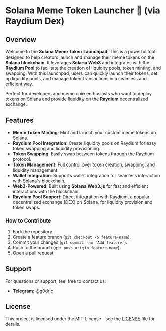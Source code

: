 

# Solana Meme Token Launcher 🚀 (via Raydium Dex)

## Overview

Welcome to the **Solana Meme Token Launchpad**! This is a powerful tool designed to help creators launch and manage their meme tokens on the **Solana blockchain**. It leverages **Solana Web3** and integrates with the **Raydium Pool** to facilitate the creation of liquidity pools, token minting, and swapping. With this launchpad, users can quickly launch their tokens, set up liquidity pools, and manage token transactions in a seamless and efficient way.

Perfect for developers and meme coin enthusiasts who want to deploy tokens on Solana and provide liquidity on the **Raydium** decentralized exchange.

## Features

- **Meme Token Minting**: Mint and launch your custom meme tokens on Solana.
- **Raydium Pool Integration**: Create liquidity pools on Raydium for easy token swapping and liquidity provisioning.
- **Token Swapping**: Easily swap between tokens through the Raydium protocol.
- **Token Management**: Full control over token creation, swapping, and liquidity management.
- **Wallet Integration**: Supports wallet integration for seamless interaction with Solana's blockchain.
- **Web3-Powered**: Built using **Solana Web3.js** for fast and efficient interactions with the blockchain.
- **Raydium Pool Support**: Direct integration with Raydium, a popular decentralized exchange (DEX) on Solana, for liquidity provision and token swaps.

### How to Contribute
1. Fork the repository.
2. Create a feature branch (`git checkout -b feature-name`).
3. Commit your changes (`git commit -am 'Add feature'`).
4. Push to the branch (`git push origin feature-name`).
5. Open a pull request.

## Support

For questions or support, feel free to contact us:

- **Telegram**: [@g0drlc](https://t.me/g0drlc) 

## License

This project is licensed under the MIT License - see the [LICENSE](LICENSE) file for details.
